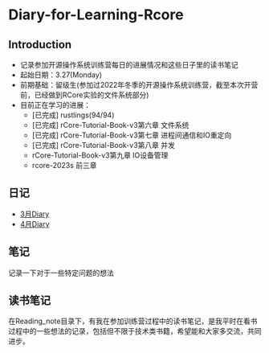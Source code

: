 # Diary-for-Learning-Rcore
  
## Introduction
+ 记录参加开源操作系统训练营每日的进展情况和这些日子里的读书笔记
+ 起始日期：3.27(Monday)
+ 前期基础：留级生(参加过2022年冬季的开源操作系统训练营，截至本次开营前，已经做到RCore实验的文件系统部分)
+ 目前正在学习的进展：
  + [已完成] rustlings(94/94) 
  + [已完成] rCore-Tutorial-Book-v3第六章 文件系统
  + [已完成] rCore-Tutorial-Book-v3第七章 进程间通信和IO重定向
  + [已完成] rCore-Tutorial-Book-v3第八章 并发
  + rCore-Tutorial-Book-v3第九章 IO设备管理
  + rcore-2023s 前三章

## 日记
+ [3月Diary](/Diary/March/diary.md)
+ [4月Diary](/Diary/April/diary.md)

## 笔记
记录一下对于一些特定问题的想法

## 读书笔记
在Reading_note目录下，有我在参加训练营过程中的读书笔记，是我平时在看书过程中的一些想法的记录，包括但不限于技术类书籍，希望能和大家多交流，共同进步。

